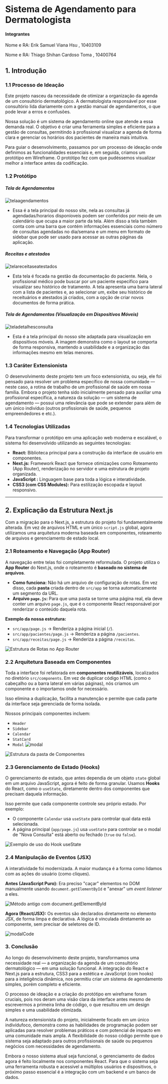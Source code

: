 # Sistema de Agendamento para Dermatologista

#### Integrantes
Nome e RA: Erik Samuel Viana Hsu , 10403109

Nome e RA: Thiago Shihan Cardoso Toma , 10400764

## 1. Introdução

### 1.1 Processo de Ideação
Este projeto nasceu da necessidade de otimizar a organização da agenda de um consultório dermatológico. A dermatologista responsável por esse consultório lida diariamente com a gestão manual de agendamentos, o que pode levar a erros e confusões.

Nossa solução é um sistema de agendamento online que atende a essa demanda real. O objetivo é criar uma ferramenta simples e eficiente para a gestão de consultas, permitindo à profissional visualizar a agenda de forma clara e gerenciar os horários dos pacientes de maneira mais intuitiva.

Para guiar o desenvolvimento, passamos por um processo de ideação onde definimos as funcionalidades essenciais e, em seguida, criamos um protótipo em Wireframe. O protótipo fez com que pudéssemos visualizar melhor a interface antes da codificação.

### 1.2 Protótipo

##### Tela de Agendamentos
![telaagendamentos](https://github.com/erikhsu08/webmobile/blob/main/assets/agendamento_web.png?raw=true)
- Essa é a tela principal do nosso site, nela as consultas já agendadas/horarios disponíoveis podem ser conferidos por meio de um calendário que ocupa a maior parte da tela. Além disso a tela também conta com uma barra que contém informações essenciais como número de consultas agendadas no dia/semana e um menu em formato de sidebar que pode ser usado para acessar as outras páginas da aplicação.

##### Receitas e atestados
![telareceitaseatestados](https://github.com/erikhsu08/webmobile/blob/main/assets/receitas_atestados_web.png?raw=true)
- Esta tela é focada na gestão da documentação do paciente. Nela, o profissional médico pode buscar por um paciente específico para visualizar seu histórico de tratamento. A tela apresenta uma barra lateral com a lista de pacientes e, ao selecionar um, exibe seu histórico de receituários e atestados já criados, com a opção de criar novos documentos de forma prática.

##### Tela de Agendamentos (Visualização em Dispositivos Móveis)
![teladetalhesconsulta](https://github.com/erikhsu08/webmobile/blob/main/assets/agendamento_mobile.png?raw=true)
- Esta é a tela principal do nosso site adaptada para visualização em dispositivos móveis. A imagem demonstra como o layout se comporta de forma responsiva, mantendo a usabilidade e a organização das informações mesmo em telas menores.

### 1.3 Caráter Extensionista
O desenvolvimento deste projeto tem um foco extensionista, ou seja, ele foi pensado para resolver um problema específico de nossa comunidade — neste caso, a rotina de trabalho de um profissional de saúde em nossa família. Embora o projeto tenha sido inicialmente pensado para auxiliar uma profissional específica, a natureza da solução — um sistema de agendamento — possui uma relevância que pode se extender para além de um único indivíduo (outros profissionais de saúde, pequenos empreendedores e etc.).

### 1.4 Tecnologias Utilizadas
Para transformar o protótipo em uma aplicação web moderna e escalável, o sistema foi desenvolvido utilizando as seguintes tecnologias:

- **React:** Biblioteca principal para a construção da interface de usuário em componentes.
- **Next.js:** Framework React que fornece otimizações como Roteamento (App Router), renderização no servidor e uma estrutura de projeto organizada.
- **JavaScript :** Linguagem base para toda a lógica e interatividade.
- **CSS3 (com CSS Modules):** Para estilização escopada e layout responsivo.

---

## 2. Explicação da Estrutura Next.js

Com a migração para o Next.js, a estrutura do projeto foi fundamentalmente alterada. Em vez de arquivos HTML e um único `script.js` global, agora utilizamos uma arquitetura moderna baseada em componentes, roteamento de arquivos e gerenciamento de estado local.

### 2.1 Roteamento e Navegação (App Router)

A navegação entre telas foi completamente reformulada. O projeto utiliza o **App Router** do Next.js, onde o roteamento é **baseado no sistema de arquivos**.

- **Como funciona:** Não há um arquivo de configuração de rotas. Em vez disso, cada **pasta** criada dentro de `src/app` se torna automaticamente um segmento da URL.
- **Arquivo `page.js`:** Para que uma pasta se torne uma página real, ela deve conter um arquivo `page.js`, que é o componente React responsável por renderizar o conteúdo daquela rota.

**Exemplo da nossa estrutura:**
- `src/app/page.js` → Renderiza a página inicial (`/`).
- `src/app/pacientes/page.js` → Renderiza a página `/pacientes`.
- `src/app/receitas/page.js` → Renderiza a página `/receitas`.

![Estrutura de Rotas no App Router](https://github.com/erikhsu08/webmobile/blob/main/assets/Screenshot%202025-10-22%20at%2020.53.39.png?raw=true)

### 2.2 Arquitetura Baseada em Componentes

Toda a interface foi refatorada em **componentes reutilizáveis**, localizados no diretório `src/components`. Em vez de duplicar código HTML (como o cabeçalho ou a barra lateral em várias páginas), nós criamos um componente e o importamos onde for necessário.

Isso elimina a duplicação, facilita a manutenção e permite que cada parte da interface seja gerenciada de forma isolada.

Nossos principais componentes incluem:
- `Header`
- `Sidebar`
- `Calendar`
- `StatCard`
- `Modal`
  ![modal](https://github.com/erikhsu08/webmobile/blob/main/assets/vkj31jqk.png?raw=true)

![Estrutura da pasta de Componentes](https://github.com/erikhsu08/webmobile/blob/main/assets/Screenshot%202025-10-22%20at%2021.10.06.png?raw=true)

### 2.3 Gerenciamento de Estado (Hooks)

O gerenciamento de estado, que antes dependia de um objeto `state` global em um arquivo JavaScript, agora é feito de forma granular. Usamos **Hooks** do React, como o `useState`, diretamente dentro dos componentes que precisam daquela informação.

Isso permite que cada componente controle seu próprio estado. Por exemplo:
- O componente `Calendar` usa `useState` para controlar qual data está selecionada.
- A página principal (`app/page.js`) usa `useState` para controlar se o modal de "Nova Consulta" está aberto ou fechado (`true` ou `false`).

![Exemplo de uso do Hook useState](https://github.com/erikhsu08/webmobile/blob/main/assets/Screenshot%202025-10-22%20at%2021.06.03.png?raw=true)

### 2.4 Manipulação de Eventos (JSX)

A interatividade foi modernizada. A maior mudança é a forma como lidamos com as ações do usuário (como cliques).

**Antes (JavaScript Puro):**
Era preciso "caçar" elementos no DOM manualmente usando `document.getElementById` e "anexar" um *event listener* a eles.

![Método antigo com document.getElementById](https://github.com/erikhsu08/webmobile/blob/main/assets/h2dht5e0.png?raw=true)

**Agora (React/JSX):**
Os eventos são declarados diretamente no elemento JSX, de forma limpa e declarativa. A lógica é vinculada diretamente ao componente, sem precisar de seletores de ID.


![modalCode](https://github.com/erikhsu08/webmobile/blob/main/assets/Screenshot%202025-10-23%20at%2016.50.03.png?raw=true)

### 3. Conclusão

Ao longo do desenvolvimento deste projeto, transformamos uma necessidade real — a organização da agenda de um consultório dermatológico — em uma solução funcional. A integração do React e Next.js para a estrutura, CSS3 para a estética e JavaScript (com hooks) para a inteligência dinâmica, nos permitiu criar um sistema de agendamento simples, porém completo e eficiente.

O processo de ideação e a criação do protótipo em wireframe foram cruciais, pois nos deram uma visão clara da interface antes mesmo de escrevermos a primeira linha de código, o que resultou em um design simples e uma usabilidade otimizada.

A natureza extensionista do projeto, inicialmente focado em um único indivídufoco, demonstra como as habilidades de programação podem ser aplicadas para resolver problemas práticos e com potencial de impacto em uma comunidade mais ampla. A flexibilidade do nosso código permite que o sistema seja adaptado para outros profissionais de saúde ou pequenos negócios com necessidades de agendamento.

Embora o nosso sistema atual seja funcional, o gerenciamento de dados agora é feito localmente nos componentes React. Para que o sistema seja uma ferramenta robusta e acessível a múltiplos usuários e dispositivos, o próximo passo essencial é a integração com um backend e um banco de dados.

